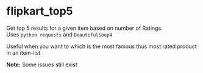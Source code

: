 # flipkart_top5

Get top 5 results for a given item based on number of Ratings.  
Uses ```python requests``` and ```BeautifulSoup4```

Useful when you want to which is the most famous thus most rated product in an item-list

**Note:** Some issues still exist
